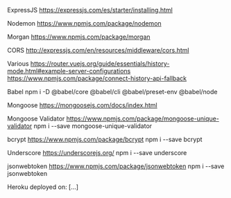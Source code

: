 ExpressJS
https://expressjs.com/es/starter/installing.html

Nodemon
https://www.npmjs.com/package/nodemon

Morgan
https://www.npmjs.com/package/morgan

CORS
http://expressjs.com/en/resources/middleware/cors.html

Various
https://router.vuejs.org/guide/essentials/history-mode.html#example-server-configurations
https://www.npmjs.com/package/connect-history-api-fallback

Babel
npm i -D @babel/core @babel/cli @babel/preset-env @babel/node

Mongoose
https://mongoosejs.com/docs/index.html

Mongoose Validator
https://www.npmjs.com/package/mongoose-unique-validator
npm i --save mongoose-unique-validator

bcrypt
https://www.npmjs.com/package/bcrypt
npm i --save bcrypt

Underscore
https://underscorejs.org/
npm i --save underscore

jsonwebtoken
https://www.npmjs.com/package/jsonwebtoken
npm i --save jsonwebtoken

Heroku deployed on:
[...]